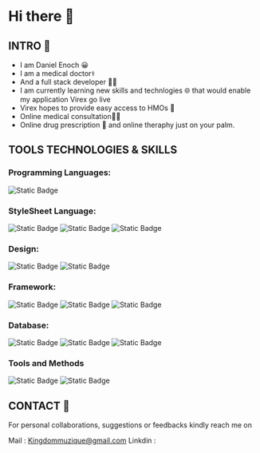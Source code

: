 # Hi there 👋
## INTRO 🤝
- I am Daniel Enoch 😀
- I am a medical doctor⚕️
- And a full stack developer 👨‍💻
- I am currently learning new skills and technlogies 🌐
that would enable my application Virex go live
- Virex hopes to provide easy access to HMOs 📱
- Online medical consultation👨‍⚕️
- Online drug prescription 💊
and online theraphy just on your palm.

## TOOLS TECHNOLOGIES & SKILLS 
### Programming Languages:
![Static Badge](https://img.shields.io/badge/-Javascript-red)
### StyleSheet Language:
![Static Badge](https://img.shields.io/badge/-HTML-blue)
![Static Badge](https://img.shields.io/badge/-CSS-orange)
![Static Badge](https://img.shields.io/badge/-Saas-brown)
### Design:
![Static Badge](https://img.shields.io/badge/-Figma-purple)
![Static Badge](https://img.shields.io/badge/-Canva-white)
### Framework:
![Static Badge](https://img.shields.io/badge/-Bootstrap-YELLOW)
![Static Badge](https://img.shields.io/badge/-React-blue)
![Static Badge](https://img.shields.io/badge/-NodeJs-red)
### Database:
![Static Badge](https://img.shields.io/badge/-MongoDb-red)
![Static Badge](https://img.shields.io/badge/-Mongodb%20Compass-%20ash)
![Static Badge](https://img.shields.io/badge/-Postman-purple)
### Tools and Methods
![Static Badge](https://img.shields.io/badge/-GitHub-pink)
![Static Badge](https://img.shields.io/badge/-AmoCRM-gold)











## CONTACT 📮
For personal collaborations,
suggestions or feedbacks kindly reach me on

Mail : Kingdommuzique@gmail.com
Linkdin : 




<!--
**dannny007/dannny007** is a ✨ _special_ ✨ repository because its `README.md` (this file) appears on your GitHub profile.

Here are some ideas to get you started:

- 🔭 I’m currently working on ...
- 🌱 I’m currently learning ...
- 👯 I’m looking to collaborate on ...
- 🤔 I’m looking for help with ...
- 💬 Ask me about ...
- 📫 How to reach me: ...
- 😄 Pronouns: ...
- ⚡ Fun fact: ...
-->
